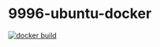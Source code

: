 # 9996-ubuntu-docker

[![docker build](https://github.com/archlinux365/9996-ubuntu-docker/actions/workflows/docker_build.yml/badge.svg)](https://github.com/archlinux365/9996-ubuntu-docker/actions/workflows/docker_build.yml)
